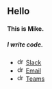 ## Hello

#### This is Mike.  
##### I write code.

- <img src="https://image.flaticon.com/icons/png/512/2111/2111615.png" alt="drawing" width="16"/> [Slack](https://sncwebapps.slack.com/team/U4UVCTMJQ)
- <img src="https://icons.iconarchive.com/icons/carlosjj/microsoft-office-2013/256/Outlook-icon.png" alt="drawing" width="16"/> [Email](mailto:michaelwilson@sunnuclear.com)
- <img src="https://upload.wikimedia.org/wikipedia/commons/thumb/c/c9/Microsoft_Office_Teams_%282018%E2%80%93present%29.svg/1200px-Microsoft_Office_Teams_%282018%E2%80%93present%29.svg.png" alt="drawing" width="16"/> [Teams](https://teams.microsoft.com/l/chat/0/0?users=michaelwilson@sunnuclear.com)
